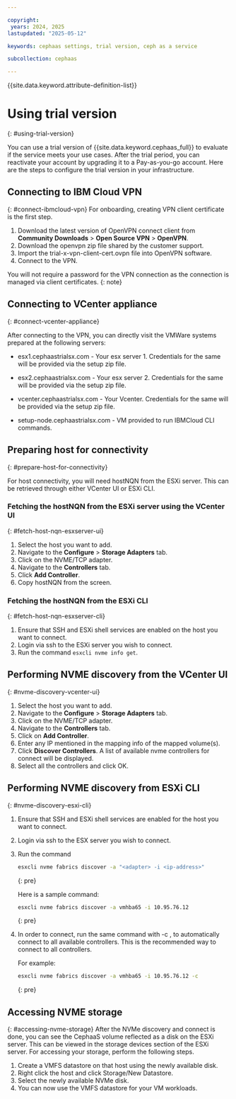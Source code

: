```yaml
---

copyright:
 years: 2024, 2025
lastupdated: "2025-05-12"

keywords: cephaas settings, trial version, ceph as a service

subcollection: cephaas

---
```


{{site.data.keyword.attribute-definition-list}}

# Using trial version
{: #using-trial-version}

You can use a trial version of {{site.data.keyword.cephaas_full}} to evaluate if the service meets your use cases. After the trial period, you can reactivate your account by upgrading it to a Pay-as-you-go account. Here are the steps to configure the trial version in your infrastructure.

## Connecting to IBM Cloud VPN
{: #connect-ibmcloud-vpn}
For onboarding, creating VPN client certificate is the first step. 
1. Download the latest version of OpenVPN connect client from **Community Downloads** > **Open Source VPN** > **OpenVPN**.
2. Download the openvpn zip file shared by the customer support.
3. Import the trial-x-vpn-client-cert.ovpn file into OpenVPN software.
4. Connect to the VPN.
 
You will not require a password for the VPN connection as the connection is managed via client certificates.
{: note}

## Connecting to VCenter appliance
{: #connect-vcenter-appliance}

After connecting to the VPN, you can directly visit the VMWare systems prepared at the following servers:

- esx1.cephaastrialsx.com - Your esx server 1. Credentials for the same will be provided via the setup zip file.

- esx2.cephaastrialsx.com - Your esx server 2. Credentials for the same will be provided via the setup zip file.

- vcenter.cephaastrialsx.com - Your Vcenter. Credentials for the same will be provided via the setup zip file.

- setup-node.cephaastrialsx.com -  VM provided to run IBMCloud CLI commands.

## Preparing host for connectivity
{: #prepare-host-for-connectivity}

For host connectivity, you will need hostNQN from the ESXi server. This can be retrieved through either VCenter UI or ESXi CLI. 

### Fetching the hostNQN from the ESXi server using the VCenter UI
{: #fetch-host-nqn-esxserver-ui}

1. Select the host you want to add. 
2. Navigate to the **Configure** > **Storage Adapters** tab.
3. Click on the NVME/TCP adapter.
4. Navigate to the **Controllers** tab.
5. Click **Add Controller**.
6. Copy hostNQN from the screen.

### Fetching the hostNQN from the ESXi CLI
{: #fetch-host-nqn-esxserver-cli}

1. Ensure that SSH and ESXi shell services are enabled on the host you want to connect.
2. Login via ssh to the ESXi server you wish to connect.
3. Run the command `esxcli nvme info get`.

## Performing NVME discovery from the VCenter UI
{: #nvme-discovery-vcenter-ui}

1. Select the host you want to add.
2. Navigate to the **Configure** > **Storage Adapters** tab.
3. Click on the NVME/TCP adapter.
4. Navigate to the **Controllers** tab.
5. Click on **Add Controller**.
6. Enter any IP mentioned in the mapping info of the mapped volume(s).
7. Click **Discover Controllers**. A list of available nvme controllers for connect will be displayed.
8. Select all the controllers and click OK.

## Performing NVME discovery from ESXi CLI
{: #nvme-discovery-esxi-cli}

1. Ensure that SSH and ESXi shell services are enabled for the host you want to connect.
2. Login via ssh to the ESX server you wish to connect.
3. Run the command 

    ```sh
    esxcli nvme fabrics discover -a "<adapter> -i <ip-address>"
    ```
    {: pre}
     
    Here is a sample command:

    ```sh
    esxcli nvme fabrics discover -a vmhba65 -i 10.95.76.12
    ```
    {: pre}
     

4. In order to connect, run the same command with -c , to automatically connect to all available controllers. This is the recommended way to connect to all controllers. 

    For example:

    ```sh
    esxcli nvme fabrics discover -a vmhba65 -i 10.95.76.12 -c
    ```
    {: pre}

## Accessing NVME storage
{: #accessing-nvme-storage}
After the NVMe discovery and connect is done, you can see the CephaaS volume reflected as a disk on the ESXi server. This can be viewed in the storage devices section of the ESXi server. For accessing your storage, perform the following steps. 
1. Create a VMFS datastore on that host using the newly available disk. 
2. Right click the host and click Storage/New Datastore. 
3. Select the newly available NVMe disk.
4. You can now use the VMFS datastore for your VM workloads.
